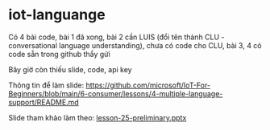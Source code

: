 # iot-languange
Có 4 bài code, bài 1 đã xong, bài 2 cần LUIS (đổi tên thành CLU - conversational language understanding), chưa có code cho CLU, bài 3, 4 có code sẵn trong github thầy gửi

Bây giờ còn thiếu slide, code, api key

Thông tin để làm slide: https://github.com/microsoft/IoT-For-Beginners/blob/main/6-consumer/lessons/4-multiple-language-support/README.md

Slide tham khảo làm theo: [lesson-25-preliminary.pptx](https://github.com/user-attachments/files/20138744/lesson-25-preliminary.pptx)
